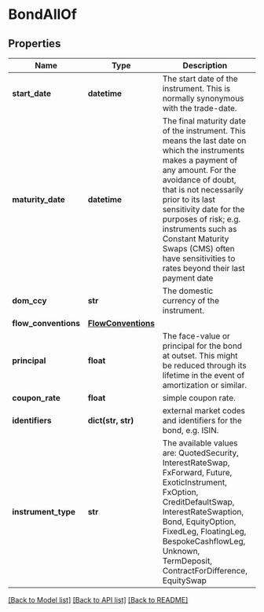 # BondAllOf

## Properties
Name | Type | Description | Notes
------------ | ------------- | ------------- | -------------
**start_date** | **datetime** | The start date of the instrument. This is normally synonymous with the trade-date. | 
**maturity_date** | **datetime** | The final maturity date of the instrument. This means the last date on which the instruments makes a payment of any amount.              For the avoidance of doubt, that is not necessarily prior to its last sensitivity date for the purposes of risk; e.g. instruments such as              Constant Maturity Swaps (CMS) often have sensitivities to rates beyond their last payment date | 
**dom_ccy** | **str** | The domestic currency of the instrument. | 
**flow_conventions** | [**FlowConventions**](FlowConventions.md) |  | 
**principal** | **float** | The face-value or principal for the bond at outset.              This might be reduced through its lifetime in the event of amortization or similar. | 
**coupon_rate** | **float** | simple coupon rate. | 
**identifiers** | **dict(str, str)** | external market codes and identifiers for the bond, e.g. ISIN. | [optional] 
**instrument_type** | **str** | The available values are: QuotedSecurity, InterestRateSwap, FxForward, Future, ExoticInstrument, FxOption, CreditDefaultSwap, InterestRateSwaption, Bond, EquityOption, FixedLeg, FloatingLeg, BespokeCashflowLeg, Unknown, TermDeposit, ContractForDifference, EquitySwap | 

[[Back to Model list]](../README.md#documentation-for-models) [[Back to API list]](../README.md#documentation-for-api-endpoints) [[Back to README]](../README.md)


